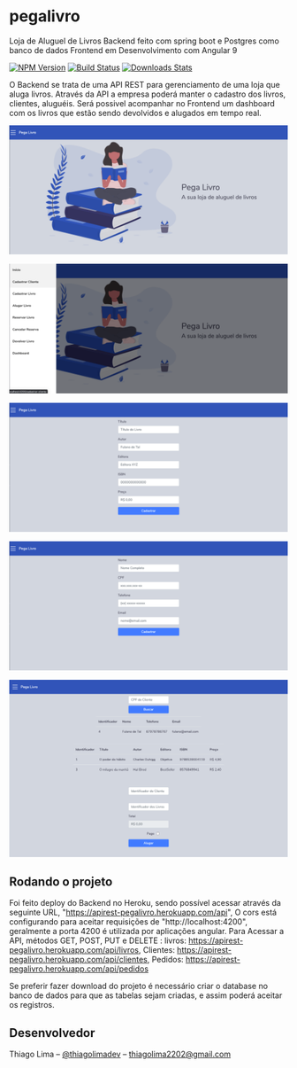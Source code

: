 # pegalivro
Loja de Aluguel de Livros
Backend feito com spring boot e Postgres como banco de dados
Frontend em Desenvolvimento com Angular 9 

[![NPM Version][npm-image]][npm-url]
[![Build Status][travis-image]][travis-url]
[![Downloads Stats][npm-downloads]][npm-url]

O Backend se trata de uma API REST para gerenciamento de uma loja que aluga livros. Através da API a empresa poderá manter o cadastro dos livros, clientes, aluguéis. Será possivel acompanhar no Frontend um dashboard com os livros que estão sendo devolvidos e alugados em tempo real.

![](./prints/tela-inicial.png)

![](./prints/menu-drawer.png)

![](./prints/tela-cadastro-de-livro.png)

![](./prints/tela-cadastro-de-cliente.png)

![](./prints/tela-alugar-livro.png)

## Rodando o projeto

Foi feito deploy do Backend no Heroku, sendo possível acessar através da seguinte URL, "https://apirest-pegalivro.herokuapp.com/api", 
O cors está configurando para aceitar requisições de "http://localhost:4200", geralmente a porta 4200 é utilizada por aplicações angular.
Para Acessar a API, métodos GET, POST, PUT e DELETE :
livros: https://apirest-pegalivro.herokuapp.com/api/livros,
Clientes: https://apirest-pegalivro.herokuapp.com/api/clientes,
Pedidos: https://apirest-pegalivro.herokuapp.com/api/pedidos

Se preferir fazer download do projeto é necessário criar o database no banco de dados para que as tabelas sejam criadas, e assim poderá aceitar os registros.


## Desenvolvedor

Thiago Lima – [@thiagolimadev](https://twitter.com/thiagolimadev) – thiagolima2202@gmail.com

[npm-image]: https://img.shields.io/npm/v/datadog-metrics.svg?style=flat-square
[npm-url]: https://npmjs.org/package/datadog-metrics
[npm-downloads]: https://img.shields.io/npm/dm/datadog-metrics.svg?style=flat-square
[travis-image]: https://img.shields.io/travis/dbader/node-datadog-metrics/master.svg?style=flat-square
[travis-url]: https://travis-ci.org/dbader/node-datadog-metrics
[wiki]: https://github.com/thiagolima08/pegalivro/wiki

